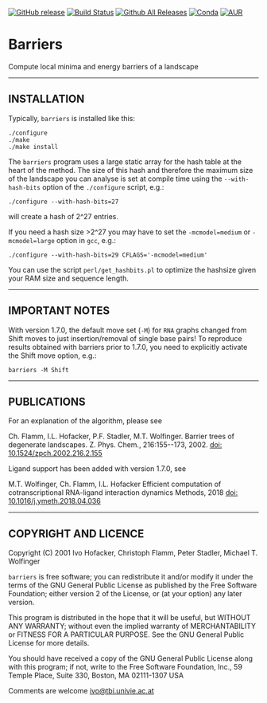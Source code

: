 [![GitHub release](https://img.shields.io/github/release/ViennaRNA/Barriers.svg)](https://www.tbi.univie.ac.at/RNA/Barriers/#download)
[![Build Status](https://travis-ci.org/ViennaRNA/Barriers.svg?branch=master)](https://travis-ci.org/ViennaRNA/Barriers)
[![Github All Releases](https://img.shields.io/github/downloads/ViennaRNA/Barriers/total.svg)](https://github.com/ViennaRNA/Barriers/releases)
[![Conda](https://img.shields.io/conda/v/bioconda/barriers.svg)](https://anaconda.org/bioconda/barriers)
[![AUR](https://img.shields.io/aur/version/barriers.svg)](https://aur.archlinux.org/packages/barriers/)

# Barriers

Compute local minima and energy barriers of a landscape

----

## INSTALLATION

Typically, `barriers` is installed like this:

```
./configure
./make
./make install
```

The `barriers` program uses a large static array for the hash table at the
heart of the method. The size of this hash and therefore the maximum size
of the landscape you can analyse is set at compile time using the
`--with-hash-bits` option of the `./configure` script, e.g.:

```
./configure --with-hash-bits=27
```

will create a hash of 2^27 entries.

If you need a hash size >2^27 you may have to set the `-mcmodel=medium`
or `-mcmodel=large` option in `gcc`, e.g.:

```
./configure --with-hash-bits=29 CFLAGS='-mcmodel=medium'
```

You can use the script `perl/get_hashbits.pl` to optimize the hashsize
given your RAM size and sequence length.

----

## IMPORTANT NOTES

With version 1.7.0, the default move set (`-M`) for `RNA` graphs changed from
Shift moves to just insertion/removal of single base pairs! To reproduce
results obtained with barriers prior to 1.7.0, you need to explicitly
activate the Shift move option, e.g.:

```
barriers -M Shift
```

----

## PUBLICATIONS

For an explanation of the algorithm, please see 

Ch. Flamm, I.L. Hofacker, P.F. Stadler, M.T. Wolfinger.
Barrier trees of degenerate landscapes. 
Z. Phys. Chem., 216:155--173, 2002. [doi: 10.1524/zpch.2002.216.2.155](https://doi.org/10.1524/zpch.2002.216.2.155)

Ligand support has been added with version 1.7.0, see

M.T. Wolfinger, Ch. Flamm, I.L. Hofacker
Efficient computation of cotranscriptional RNA-ligand interaction dynamics
Methods, 2018 [doi: 10.1016/j.ymeth.2018.04.036](https://doi.org/10.1016/j.ymeth.2018.04.036)

----

## COPYRIGHT AND LICENCE

Copyright (C) 2001 Ivo Hofacker, Christoph Flamm, Peter Stadler, Michael
T. Wolfinger

`barriers` is free software; you can redistribute it and/or modify it under
the terms of the GNU General Public License as published by the Free
Software Foundation; either version 2 of the License, or (at your option)
any later version.

This program is distributed in the hope that it will be useful, but WITHOUT
ANY WARRANTY; without even the implied warranty of MERCHANTABILITY or
FITNESS FOR A PARTICULAR PURPOSE. See the GNU General Public License for
more details.

You should have received a copy of the GNU General Public License along
with this program; if not, write to the Free Software Foundation, Inc., 59
Temple Place, Suite 330, Boston, MA 02111-1307 USA

Comments are welcome <ivo@tbi.univie.ac.at>
